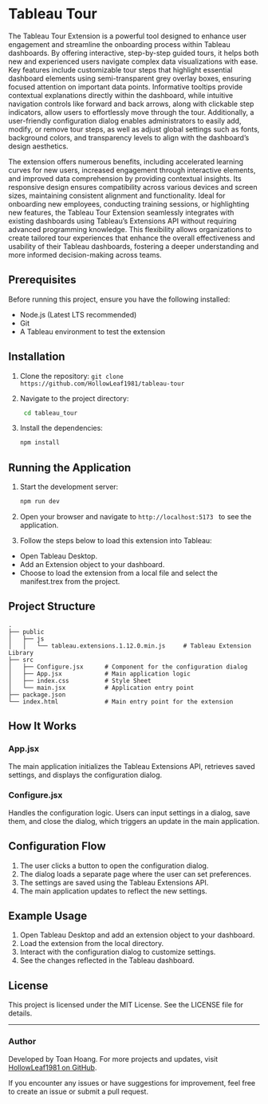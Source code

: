 # Tableau Tour

The Tableau Tour Extension is a powerful tool designed to enhance user engagement and streamline the onboarding process within Tableau dashboards. By offering interactive, step-by-step guided tours, it helps both new and experienced users navigate complex data visualizations with ease. Key features include customizable tour steps that highlight essential dashboard elements using semi-transparent grey overlay boxes, ensuring focused attention on important data points. Informative tooltips provide contextual explanations directly within the dashboard, while intuitive navigation controls like forward and back arrows, along with clickable step indicators, allow users to effortlessly move through the tour. Additionally, a user-friendly configuration dialog enables administrators to easily add, modify, or remove tour steps, as well as adjust global settings such as fonts, background colors, and transparency levels to align with the dashboard’s design aesthetics.

The extension offers numerous benefits, including accelerated learning curves for new users, increased engagement through interactive elements, and improved data comprehension by providing contextual insights. Its responsive design ensures compatibility across various devices and screen sizes, maintaining consistent alignment and functionality. Ideal for onboarding new employees, conducting training sessions, or highlighting new features, the Tableau Tour Extension seamlessly integrates with existing dashboards using Tableau’s Extensions API without requiring advanced programming knowledge. This flexibility allows organizations to create tailored tour experiences that enhance the overall effectiveness and usability of their Tableau dashboards, fostering a deeper understanding and more informed decision-making across teams.

## Prerequisites

Before running this project, ensure you have the following installed:

- Node.js (Latest LTS recommended)
- Git
- A Tableau environment to test the extension

## Installation

1. Clone the repository: `git clone https://github.com/HollowLeaf1981/tableau-tour`

2. Navigate to the project directory:

   ```bash
    cd tableau_tour
   ```

3. Install the dependencies:

   ```bash
   npm install
   ```

## Running the Application

1. Start the development server:

   ```bash
   npm run dev
   ```

2. Open your browser and navigate to `http://localhost:5173 ` to see the application.

3. Follow the steps below to load this extension into Tableau:

- Open Tableau Desktop.
- Add an Extension object to your dashboard.
- Choose to load the extension from a local file and select the manifest.trex from the project.

## Project Structure

```
.
├── public
│   ├── js
│   │   └── tableau.extensions.1.12.0.min.js     # Tableau Extension Library
├── src
│   ├── Configure.jsx      # Component for the configuration dialog
│   ├── App.jsx            # Main application logic
│   ├── index.css          # Style Sheet
│   └── main.jsx           # Application entry point
├── package.json
└── index.html             # Main entry point for the extension
```

## How It Works

### App.jsx

The main application initializes the Tableau Extensions API, retrieves saved settings, and displays the configuration dialog.

### Configure.jsx

Handles the configuration logic. Users can input settings in a dialog, save them, and close the dialog, which triggers an update in the main application.

## Configuration Flow

1. The user clicks a button to open the configuration dialog.
2. The dialog loads a separate page where the user can set preferences.
3. The settings are saved using the Tableau Extensions API.
4. The main application updates to reflect the new settings.

## Example Usage

1. Open Tableau Desktop and add an extension object to your dashboard.
2. Load the extension from the local directory.
3. Interact with the configuration dialog to customize settings.
4. See the changes reflected in the Tableau dashboard.

## License

This project is licensed under the MIT License. See the LICENSE file for details.

---

### Author

Developed by Toan Hoang. For more projects and updates, visit [HollowLeaf1981 on GitHub](https://github.com/HollowLeaf1981).

If you encounter any issues or have suggestions for improvement, feel free to create an issue or submit a pull request.
